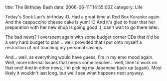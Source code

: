 title: The Birthday Bash
date: 2006-06-11T14:55:00Z
category: Life

Today's Sook Lan's birthday :D. Had a great time at Red Box Karaoke again. And the cappuccino cheese cake is yum! :D And it's glad to hear that her preparation with her new shop is going good :), can't wait to go there later.

The bad news? I overspent again with some budget corner CDs that it'd be a very hard budget to plan… well, provided that I put onto myself a restriction of not touching my personal savings.

And… well, as everything would have guess, I'm in my emo mood again. Well, more internal issues that needs some resolve… well, time to work on that one! And in other news, I'm picking my Japanese back up (again). Most likely it wouldn't last long, but we'll see what happens next anyway.
